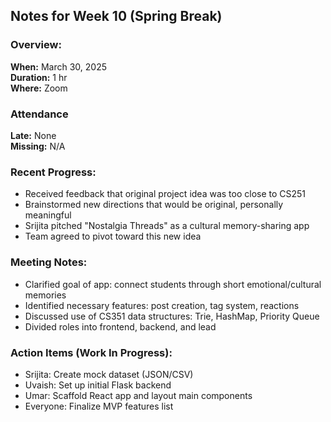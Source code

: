 ## Notes for Week 10 (Spring Break)

### Overview:
**When:** March 30, 2025  
**Duration:** 1 hr  
**Where:** Zoom

### Attendance
**Late:** None  
**Missing:** N/A

### Recent Progress:
- Received feedback that original project idea was too close to CS251
- Brainstormed new directions that would be original, personally meaningful
- Srijita pitched "Nostalgia Threads" as a cultural memory-sharing app
- Team agreed to pivot toward this new idea

### Meeting Notes:
- Clarified goal of app: connect students through short emotional/cultural memories
- Identified necessary features: post creation, tag system, reactions
- Discussed use of CS351 data structures: Trie, HashMap, Priority Queue
- Divided roles into frontend, backend, and lead

### Action Items (Work In Progress):
- Srijita: Create mock dataset (JSON/CSV)
- Uvaish: Set up initial Flask backend
- Umar: Scaffold React app and layout main components
- Everyone: Finalize MVP features list
